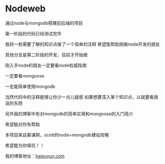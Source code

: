 # Nodeweb

通过node与mongodb搭建前后端的项目

第一阶段的代码已经测试完毕

我将一些需要了解的知识点做了一个简单的注释
希望能帮助刚做node开发的朋友

其他分支是第二阶段的开发，目前才开始做

刚入手node的朋友一定要看node权威指南

一定要看mongoose

一定能简单使用mongodb

当然代码中的注释能够让你少一点儿疑惑
如果想要深入某个知识点，以就要看我说的东西

另外我的博客中有对mongodb的简单实用和mongoose的入门简介

希望能对你有帮助

本项目来自慕课网，scott的node+mongodb建站攻略

希望能为你填坑！！

我的博客地址：[haiouyun.com](http://haiouyun.com/)

